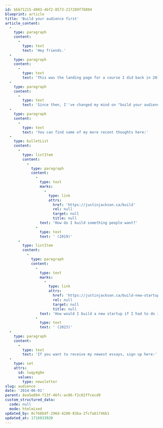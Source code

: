 ```yaml
---
id: bbb71215-d803-4bf2-8573-217289f78894
blueprint: article
title: 'Build your audience first'
article_content:
  -
    type: paragraph
    content:
      -
        type: text
        text: 'Hey friends.'
  -
    type: paragraph
    content:
      -
        type: text
        text: 'This was the landing page for a course I did back in 2014.'
  -
    type: paragraph
    content:
      -
        type: text
        text: 'Since then, I''ve changed my mind on "build your audience first."'
  -
    type: paragraph
    content:
      -
        type: text
        text: 'You can find some of my more recent thoughts here:'
  -
    type: bulletList
    content:
      -
        type: listItem
        content:
          -
            type: paragraph
            content:
              -
                type: text
                marks:
                  -
                    type: link
                    attrs:
                      href: 'https://justinjackson.ca/build'
                      rel: null
                      target: null
                      title: null
                text: 'How do I build something people want?'
              -
                type: text
                text: ' (2019)'
      -
        type: listItem
        content:
          -
            type: paragraph
            content:
              -
                type: text
                marks:
                  -
                    type: link
                    attrs:
                      href: 'https://justinjackson.ca/build-new-startup/'
                      rel: null
                      target: null
                      title: null
                text: 'How would I build a new startup if I had to do it all over again?'
              -
                type: text
                text: ' (2023)'
  -
    type: paragraph
    content:
      -
        type: text
        text: 'If you want to receive my newest essays, sign up here:'
  -
    type: set
    attrs:
      id: lwqy4g0e
      values:
        type: newsletter
slug: audience
date: '2014-06-01'
parent: 8ea5e804-f13f-46fc-ac06-f2c82ffcecd9
custom_structured_data:
  code: null
  mode: htmlmixed
updated_by: 0cf68b9f-296d-4280-83ba-2fcfa61746b1
updated_at: 1716933920
---
```

